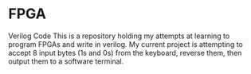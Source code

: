 # FPGA
Verilog Code
This is a repository holding my attempts at learning to program FPGAs and write in verilog.  My current project is attempting to accept 
8 input bytes (1s and 0s) from the keyboard, reverse them, then output them to a software terminal.
